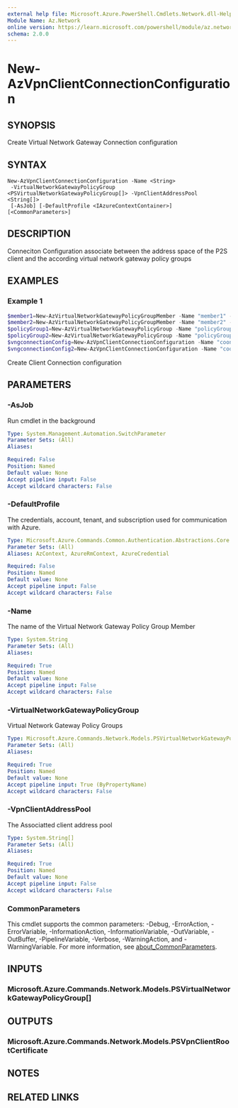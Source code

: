 ```yaml
---
external help file: Microsoft.Azure.PowerShell.Cmdlets.Network.dll-Help.xml
Module Name: Az.Network
online version: https://learn.microsoft.com/powershell/module/az.network/new-azvpnclientconnectionconfiguration
schema: 2.0.0
---
```


# New-AzVpnClientConnectionConfiguration

## SYNOPSIS
Create Virtual Network Gateway Connection configuration

## SYNTAX

```
New-AzVpnClientConnectionConfiguration -Name <String>
 -VirtualNetworkGatewayPolicyGroup <PSVirtualNetworkGatewayPolicyGroup[]> -VpnClientAddressPool <String[]>
 [-AsJob] [-DefaultProfile <IAzureContextContainer>] [<CommonParameters>]
```

## DESCRIPTION
Conneciton Configuration associate between the address space of the P2S client and the according virtual network gateway policy groups 

## EXAMPLES

### Example 1
```powershell
$member1=New-AzVirtualNetworkGatewayPolicyGroupMember -Name "member1" -AttributeType "CertificateGroupId" -AttributeValue "ab"
$member2=New-AzVirtualNetworkGatewayPolicyGroupMember -Name "member2" -AttributeType "CertificateGroupId" -AttributeValue "cd"
$policyGroup1=New-AzVirtualNetworkGatewayPolicyGroup -Name "policyGroup1" -Priority 0 -DefaultPolicyGroup  -PolicyMember $member1
$policyGroup2=New-AzVirtualNetworkGatewayPolicyGroup -Name "policyGroup2" -Priority 10 -PolicyMember $member2
$vngconnectionConfig=New-AzVpnClientConnectionConfiguration -Name "coonfig1" -VirtualNetworkGatewayPolicyGroup $policyGroup1 -VpnClientAddressPool "192.168.10.0/24" 
$vngconnectionConfig2=New-AzVpnClientConnectionConfiguration -Name "coonfig2" -VirtualNetworkGatewayPolicyGroup $policyGroup2 -VpnClientAddressPool "192.168.20.0/24"
```

Create Client Connection configuration

## PARAMETERS

### -AsJob
Run cmdlet in the background

```yaml
Type: System.Management.Automation.SwitchParameter
Parameter Sets: (All)
Aliases:

Required: False
Position: Named
Default value: None
Accept pipeline input: False
Accept wildcard characters: False
```

### -DefaultProfile
The credentials, account, tenant, and subscription used for communication with Azure.

```yaml
Type: Microsoft.Azure.Commands.Common.Authentication.Abstractions.Core.IAzureContextContainer
Parameter Sets: (All)
Aliases: AzContext, AzureRmContext, AzureCredential

Required: False
Position: Named
Default value: None
Accept pipeline input: False
Accept wildcard characters: False
```

### -Name
The name of the Virtual Network Gateway Policy Group Member

```yaml
Type: System.String
Parameter Sets: (All)
Aliases:

Required: True
Position: Named
Default value: None
Accept pipeline input: False
Accept wildcard characters: False
```

### -VirtualNetworkGatewayPolicyGroup
Virtual Network Gateway Policy Groups

```yaml
Type: Microsoft.Azure.Commands.Network.Models.PSVirtualNetworkGatewayPolicyGroup[]
Parameter Sets: (All)
Aliases:

Required: True
Position: Named
Default value: None
Accept pipeline input: True (ByPropertyName)
Accept wildcard characters: False
```

### -VpnClientAddressPool
The Associatted client address pool

```yaml
Type: System.String[]
Parameter Sets: (All)
Aliases:

Required: True
Position: Named
Default value: None
Accept pipeline input: False
Accept wildcard characters: False
```

### CommonParameters
This cmdlet supports the common parameters: -Debug, -ErrorAction, -ErrorVariable, -InformationAction, -InformationVariable, -OutVariable, -OutBuffer, -PipelineVariable, -Verbose, -WarningAction, and -WarningVariable. For more information, see [about_CommonParameters](http://go.microsoft.com/fwlink/?LinkID=113216).

## INPUTS

### Microsoft.Azure.Commands.Network.Models.PSVirtualNetworkGatewayPolicyGroup[]

## OUTPUTS

### Microsoft.Azure.Commands.Network.Models.PSVpnClientRootCertificate

## NOTES

## RELATED LINKS
